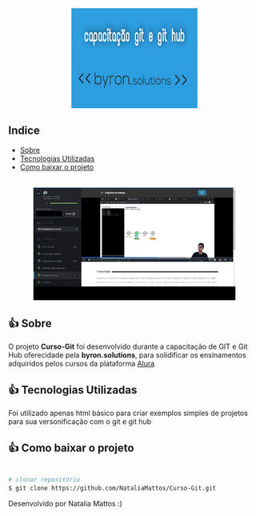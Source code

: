 <div align="center">
<img height="200px"  width="50%" src="Nova pasta/WhatsApp Image 2021-08-11 at 21.25.36.jpeg">
</div>

## Indice
- [Sobre](#-Sobre)
- [Tecnologias Utilizadas](#-Tecnologias-Utilizadas)
- [Como baixar o projeto](#-Como-baixar-o-projeto)

<br>

<div align="center">
<img width="80%" height="50%" src="Nova pasta/2021-08-11 21-56-21.gif">
</div>

## 👍 Sobre
O projeto **Curso-Git** foi desenvolvido durante a capacitação de GIT e Git Hub oferecidade pela **byron.solutions**, para solidificar os ensinamentos adquiridos pelos cursos da plataforma [Alura](https://cursos.alura.com.br)

## 👍 Tecnologias Utilizadas
Foi utilizado apenas html básico para criar exemplos simples de projetos para sua versonificação com o git e git hub

## 👍 Como baixar o projeto
```bash

# clonar repositório
$ git clone https://github.com/NataliaMattos/Curso-Git.git

```
Desenvolvido por Natalia Mattos :)
